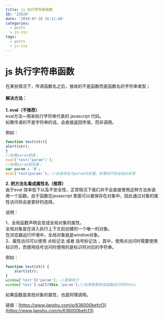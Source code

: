 ```yaml
---
title: js 执行字符串函数
ID: '23520'
date: '2019-07-10 16:11:48'
categories:
  - posts
  - js-css
tags:
  - posts
  - js-css
---
```


# js 执行字符串函数

在某些情况下，传递函数名之后，接收的不是函数而是函数名的字符串类型；

#### 解决方法：

**1\. eval（不推荐）**  
eval方法—用来执行字符串代表的 javascript 代码。  
如果传递的不是字符串的话，会直接返回传值，而非调用。

例如：

``` js 
function test(str){
alert(str);
}
//如果param是值；
eval('test("param")');
//如果param是变量；
var param = 'B';
eval('test(param)'); //会查找名为param的变量，如果找不到会抛出异常 
```

**2\. 把方法名看成属性名（推荐）**  
由于eval 效率低下以及不安全性，正常情况下我们并不会直接使用这种方法来调用一个函数。由于函数在javascript 里面可以被保存在对象中，因此通过对象的属性访问将会是更好的选择。

说明：

1、全局函数声明会变成全局对象的属性。  
全局对象是在进入执行上下文前创建的一个唯一的对象。  
在浏览器运行环境中，全局对象就是window对象。  
2、属性访问可以使用 点标记法 或者 括号标记法 ，其中，使用点访问时需要使用标识符，而使用括号访问时使用的是标识符对应的字符串。

例如：

``` js 
function test(str) {
    alert(str);
}
window['test']('param'); //直接执行
window['test'].call(this,'param');//如果需要修改函数运行时的this 
```

如果函数是其他对象的属性，也是同理调用。

链接：[https://www.jianshu.com/p/636000befcf3](https://www.jianshu.com/p/636000befcf3)
 
 
 
 
 
 
 
 
 
 
 
 
 
 
 
 
 
 
 
 
 
 
